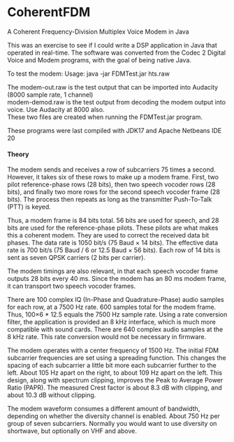 # CoherentFDM
A Coherent Frequency-Division Multiplex Voice Modem in Java

This was an exercise to see if I could write a DSP application in Java that operated in real-time.
The software was converted from the Codec 2 Digital Voice and Modem programs, with the goal of being native Java.

To test the modem:
Usage: java -jar FDMTest.jar hts.raw

The modem-out.raw is the test output that can be imported into Audacity (8000 sample rate, 1 channel)   
modem-demod.raw is the test output from decoding the modem output into voice. Use Audacity at 8000 also.   
These two files are created when running the FDMTest.jar program.

These programs were last compiled with JDK17 and Apache Netbeans IDE 20
#### Theory
The modem sends and receives a row of subcarriers 75 times a second. However, it takes six of these rows to make up a modem frame. First, two pilot reference-phase rows (28 bits), then two speech vocoder rows (28 bits), and finally two more rows for the second speech vocoder frame (28 bits). The process then repeats as long as the transmitter Push-To-Talk (PTT) is keyed.

Thus, a modem frame is 84 bits total. 56 bits are used for speech, and 28 bits are used for the reference-phase pilots. These pilots are what makes this a coherent modem. They are used to correct the received data bit phases. The data rate is 1050 bit/s (75 Baud × 14 bits). The effective data rate is 700 bit/s (75 Baud / 6 or 12.5 Baud × 56 bits). Each row of 14 bits is sent as seven QPSK carriers (2 bits per carrier).

The modem timings are also relevant, in that each speech vocoder frame outputs 28 bits every 40 ms. Since the modem has an 80 ms modem frame, it can transport two speech vocoder frames.

There are 100 complex IQ (In-Phase and Quadrature-Phase) audio samples for each row, at a 7500 Hz rate. 600 samples total for the modem frame. Thus, 100×6 * 12.5 equals the 7500 Hz sample rate. Using a rate conversion filter, the application is provided an 8 kHz interface, which is much more compatible with sound cards. There are 640 complex audio samples at the 8 kHz rate. This rate conversion would not be necessary in firmware.

The modem operates with a center frequency of 1500 Hz. The initial FDM subcarrier frequencies are set using a spreading function. This changes the spacing of each subcarrier a little bit more each subcarrier further to the left. About 105 Hz apart on the right, to about 109 Hz apart on the left. This design, along with spectrum clipping, improves the Peak to Average Power Ratio (PAPR). The measured Crest factor is about 8.3 dB with clipping, and about 10.3 dB without clipping.

The modem waveform consumes a different amount of bandwidth, depending on whether the diversity channel is enabled. About 750 Hz per group of seven subcarriers. Normally you would want to use diversity on shortwave, but optionally on VHF and above.
